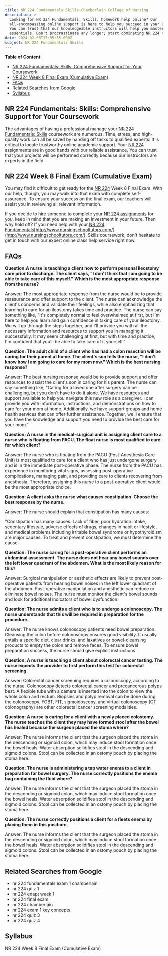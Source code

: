```yaml
---
title: NR 224 Fundamentals Skills-Chamberlain College of Nursing
description: >-
  Looking for NR 224 Fundamentals: Skills, homework help online? Our
  all-encompassing online support is here to help you succeed in your courses.
  You can trust that our knowledgeable instructors will help you master the
  essentials. Don't procrastinate any longer; start dominating NR 224 now!
date: 2024-02-06T15:35:55.000Z
subject: NR 224 Fundamentals Skills
---
```


**Table of Content**

* [NR 224 Fundamentals: Skills: Comprehensive Support for Your Coursework](#nr-224-fundamentals-skills-comprehensive-support-for-your-coursework)
* [NR 224 Week 8 Final Exam (Cumulative Exam)](#nr-224-week-8-final-exam-cumulative-exam)
* [FAQs](#faqs)
* [Related Searches from Google](#related-searches-from-google)
* [Syllabus](#syllabus)

## NR 224 Fundamentals: Skills: Comprehensive Support for Your Coursework

The advantages of having a professional manage your [NR 224 Fundamentals: Skills](http://www.nursingschooltutors.com/) coursework are numerous. Time, stress, and high-quality work can all be saved by handing off tasks to qualified experts. It is critical to locate trustworthy online academic support. Your [NR 224](http://www.nursingschooltutors.com/) assignments are in good hands with our reliable assistance. You can trust that your projects will be performed correctly because our instructors are experts in the field.

## NR 224 Week 8 Final Exam (Cumulative Exam)

You may find it difficult to get ready for the [NR 224](http://www.nursingschooltutors.com/) Week 8 Final Exam. With our help, though, you may walk into that exam with complete self-assurance. To ensure your success on the final exam, our teachers will assist you in reviewing all relevant information.

If you decide to hire someone to complete your [NR 224 assignments](http://www.nursingschooltutors.com/) for you, keep in mind that you are making an investment in your future. Then why hold off? If you need help with your [NR 224 Fundamentals](http://www.nursingschooltutors.com/)[http://www.nursingschooltutors.com/](http://www.nursingschooltutors.com/): Skills coursework, don't hesitate to get in touch with our expert online class help service right now.

## FAQs

**Question:A nurse is teaching a client how to perform personal ileostomy care prior to discharge. The client says, "I don't think that I am going to be able to take care of this myself." Which is the most appropriate response from the nurse?**

Answer: The most appropriate response from the nurse would be to provide reassurance and offer support to the client. The nurse can acknowledge the client's concerns and validate their feelings, while also emphasizing that learning to care for an ileostomy takes time and practice. The nurse can say something like, "It's completely normal to feel overwhelmed at first, but I'm here to help you learn and gain confidence in taking care of your ileostomy. We will go through the steps together, and I'll provide you with all the necessary information and resources to support you in managing it successfully. It may seem challenging at first, but with time and practice, I'm confident that you'll be able to take care of it yourself."

**Question: The adult child of a client who has had a colon resection will be caring for their parent at home. The client's son tells the nurse, "I don't know how I am going to care for my mom now." Which is the best nursing response?**

Answer: The best nursing response would be to provide support and offer resources to assist the client's son in caring for his parent. The nurse can say something like, "Caring for a loved one after surgery can be challenging, but you don't have to do it alone. We have resources and support available to help you navigate this new role as a caregiver. I can provide you with information, instructions, and demonstrations on how to care for your mom at home. Additionally, we have support groups and home health services that can offer further assistance. Together, we'll ensure that you have the knowledge and support you need to provide the best care for your mom."

**Question: A nurse in the medical-surgical unit is assigning client care to a nurse who is floating from PACU. The float nurse is most qualified to care for which client?**

Answer: The nurse who is floating from the PACU (Post-Anesthesia Care Unit) is most qualified to care for a client who has just undergone surgery and is in the immediate post-operative phase. The nurse from the PACU has experience in monitoring vital signs, assessing post-operative complications, managing pain, and providing care to clients recovering from anesthesia. Therefore, assigning this nurse to a post-operative client would be the most appropriate choice.

**Question: A client asks the nurse what causes constipation. Choose the best response by the nurse.**

Answer: The nurse should explain that constipation has many causes:

"Constipation has many causes. Lack of fiber, poor hydration intake, sedentary lifestyle, adverse effects of drugs, changes in habit or lifestyle, and medical problems including irritable bowel syndrome or hypothyroidism are major causes. To treat and prevent constipation, we must determine the cause.

**Question: The nurse caring for a post-operative client performs an abdominal assessment. The nurse does not hear any bowel sounds over the left lower quadrant of the abdomen. What is the most likely reason for this?**

Answer: Surgical manipulation or aesthetic effects are likely to prevent post-operative patients from hearing bowel noises in the left lower quadrant of the abdomen. Post-operative manipulation and anesthetic can reduce or eliminate bowel noises. The nurse must monitor the client's bowel sounds and look for additional indicators of bowel dysfunction.

**Question: The nurse admits a client who is to undergo a colonoscopy. The nurse understands that this will be required in preparation for the procedure.**

Answer: The nurse knows colonoscopy patients need bowel preparation. Cleansing the colon before colonoscopy ensures good visibility. It usually entails a specific diet, clear drinks, and laxatives or bowel-cleansing products to empty the colon and remove feces. To ensure bowel preparation success, the nurse should give explicit instructions.

**Question: A nurse is teaching a client about colorectal cancer testing. The nurse expects the provider to first perform this test for colorectal screening.**

Answer: Colorectal cancer screening requires a colonoscopy, according to the nurse. Colonoscopy detects colorectal cancer and precancerous polyps best. A flexible tube with a camera is inserted into the colon to view the whole colon and rectum. Biopsies and polyp removal can be done during the colonoscopy. FOBT, FIT, sigmoidoscopy, and virtual colonoscopy (CT colonography) are other colorectal cancer screening modalities.

**Question: A nurse is caring for a client with a newly placed colostomy. The nurse teaches the client they may have formed stool after the bowel has healed because the surgeon placed the stoma where?**

Answer: The nurse informs the client that the surgeon placed the stoma in the descending or sigmoid colon, which may induce stool formation once the bowel heals. Water absorption solidifies stool in the descending and sigmoid colons. Stool can be collected in an ostomy pouch by placing the stoma here.

**Question: The nurse is administering a tap water enema to a client in preparation for bowel surgery. The nurse correctly positions the enema bag containing the fluid where?**

Answer: The nurse informs the client that the surgeon placed the stoma in the descending or sigmoid colon, which may induce stool formation once the bowel heals. Water absorption solidifies stool in the descending and sigmoid colons. Stool can be collected in an ostomy pouch by placing the stoma here.

**Question: The nurse correctly positions a client for a fleets enema by placing them in this position:**

Answer: The nurse informs the client that the surgeon placed the stoma in the descending or sigmoid colon, which may induce stool formation once the bowel heals. Water absorption solidifies stool in the descending and sigmoid colons. Stool can be collected in an ostomy pouch by placing the stoma here.

## Related Searches from Google

* nr 224 fundamentals exam 1 chamberlain
* nr 224 quiz 1
* nr 224 edapt week 1
* nr 224 final exam
* nr 224 chamberlain
* nr 224 exam 1 key concepts
* nr 224 quiz 3
* nr 224 quiz 4

## Syllabus

NR 224 Week 8 Final Exam (Cumulative Exam)
